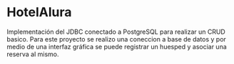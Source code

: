 # HotelAlura
Implementación del JDBC conectado a PostgreSQL para realizar un CRUD basico.
Para este proyecto se realizo una coneccion a base de datos y por medio de una interfaz gráfica se puede registrar un huesped y asociar una reserva al mismo. 
